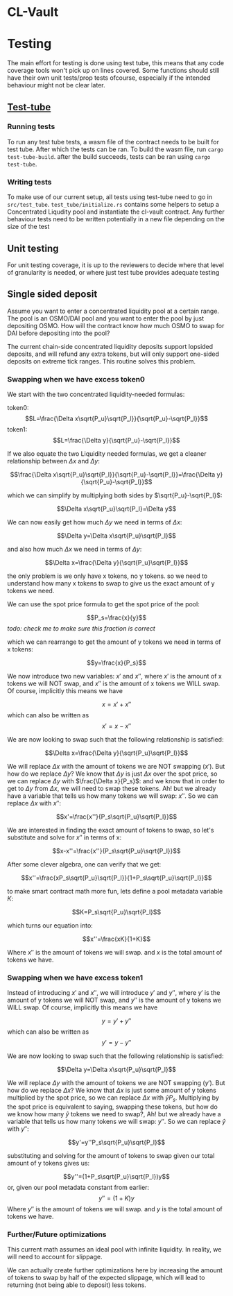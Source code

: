 # CL-Vault

# Testing

The main effort for testing is done using test tube, this means that any code coverage tools won't pick up on lines covered.
Some functions should still have their own unit tests/prop tests ofcourse, especially if the intended behaviour might not be clear later.

## [Test-tube](https://github.com/osmosis-labs/test-tube)

### Running tests

To run any test tube tests, a wasm file of the contract needs to be built for test tube. After which the tests can be ran.
To build the wasm file, run `cargo test-tube-build`. after the build succeeds, tests can be ran using `cargo test-tube`.

### Writing tests

To make use of our current setup, all tests using test-tube need to go in `src/test_tube`. `test_tube/initialize.rs` contains some helpers to setup
a Concentrated Liqudity pool and instantiate the cl-vault contract. Any further behaviour tests need to be written potentially in a new file depending on the size of the test

## Unit testing

For unit testing coverage, it is up to the reviewers to decide where that level of granularity is needed, or where just test tube provides adequate testing

## Single sided deposit

Assume you want to enter a concentrated liquidity pool at a certain range. The pool is an OSMO/DAI pool and you want to enter the pool by just depositing OSMO. How will the contract know how much OSMO to swap for DAI before depositing into the pool?

The current chain-side concentrated liquidity deposits support lopsided deposits, and will refund any extra tokens, but will only support one-sided deposits on extreme tick ranges. This routine solves this problem.

### Swapping when we have excess token0

We start with the two concentrated liquidity-needed formulas:

token0:
$$L=\frac{\Delta x\sqrt{P_u}\sqrt{P_l}}{\sqrt{P_u}-\sqrt{P_l}}$$
token1:
$$L=\frac{\Delta y}{\sqrt{P_u}-\sqrt{P_l}}$$

If we also equate the two Liquidity needed formulas, we get a cleaner relationship between $\Delta x$ and $\Delta y$:

$$\frac{\Delta x\sqrt{P_u}\sqrt{P_l}}{\sqrt{P_u}-\sqrt{P_l}}=\frac{\Delta y}{\sqrt{P_u}-\sqrt{P_l}}$$

which we can simplify by multiplying both sides by $\sqrt{P_u}-\sqrt{P_l}$:

$$\Delta x\sqrt{P_u}\sqrt{P_l}=\Delta y$$

We can now easily get how much $\Delta y$ we need in terms of $\Delta x$:

$$\Delta y=\Delta x\sqrt{P_u}\sqrt{P_l}$$

and also how much $\Delta x$ we need in terms of $\Delta y$:

$$\Delta x=\frac{\Delta y}{\sqrt{P_u}\sqrt{P_l}}$$

the only problem is we only have x tokens, no y tokens. so we need to understand how many x tokens to swap to give us the exact amount of y tokens we need.

We can use the spot price formula to get the spot price of the pool:

$$P_s=\frac{x}{y}$$
_todo: check me to make sure this fraction is correct_

which we can rearrange to get the amount of y tokens we need in terms of x tokens:

$$y=\frac{x}{P_s}$$

We now introduce two new variables: $x'$ and $x''$, where $x'$ is the amount of x tokens we will NOT swap, and $x''$ is the amount of x tokens we WILL swap. Of course, implicitly this means we have

$$x=x'+x''$$
which can also be written as
$$x'=x-x''$$

We are now looking to swap such that the following relationship is satisfied:

$$\Delta x=\frac{\Delta y}{\sqrt{P_u}\sqrt{P_l}}$$

We will replace $\Delta x$ with the amount of tokens we are NOT swapping ($x'$). But how do we replace $\Delta y$? We know that $\Delta y$ is just $\Delta x$ over the spot price, so we can replace $\Delta y$ with $\frac{\Delta x}{P_s}$: and we know that in order to get to $\Delta y$ from $\Delta x$, we will need to swap these tokens. Ah! but we already have a variable that tells us how many tokens we will swap: $x''$. So we can replace $\Delta x$ with $x''$:

$$x'=\frac{x''}{P_s\sqrt{P_u}\sqrt{P_l}}$$

We are interested in finding the exact amount of tokens to swap, so let's substitute and solve for $x''$ in terms of x:

$$x-x''=\frac{x''}{P_s\sqrt{P_u}\sqrt{P_l}}$$

After some clever algebra, one can verify that we get:

$$x''=\frac{xP_s\sqrt{P_u}\sqrt{P_l}}{1+P_s\sqrt{P_u}\sqrt{P_l}}$$

to make smart contract math more fun, lets define a pool metadata variable $K$:

$$K=P_s\sqrt{P_u}\sqrt{P_l}$$

which turns our equation into:

$$x''=\frac{xK}{1+K}$$

Where $x''$ is the amount of tokens we will swap. and $x$ is the total amount of tokens we have.

### Swapping when we have excess token1

Instead of introducing $x'$ and $x''$, we will introduce $y'$ and $y''$, where $y'$ is the amount of y tokens we will NOT swap, and $y''$ is the amount of y tokens we WILL swap. Of course, implicitly this means we have

$$y=y'+y''$$
which can also be written as
$$y'=y-y''$$

We are now looking to swap such that the following relationship is satisfied:

$$\Delta y=\Delta x\sqrt{P_u}\sqrt{P_l}$$

We will replace $\Delta y$ with the amount of tokens we are NOT swapping ($y'$). But how do we replace $\Delta x$? We know that $\Delta x$ is just some amount of y tokens multiplied by the spot price, so we can replace $\Delta x$ with $\hat{y}P_s$. Multiplying by the spot price is equivalent to saying, swapping these tokens, but how do we know how many $\hat{y}$ tokens we need to swap?, Ah! but we already have a variable that tells us how many tokens we will swap: $y''$. So we can replace $\hat{y}$ with $y''$:

$$y'=y''P_s\sqrt{P_u}\sqrt{P_l}$$

substituting and solving for the amount of tokens to swap given our total amount of y tokens gives us:

$$y''=(1+P_s\sqrt{P_u}\sqrt{P_l})y$$
or, given our pool metadata constant from earlier:
$$y''=(1+K)y$$
Where $y''$ is the amount of tokens we will swap. and $y$ is the total amount of tokens we have.

### Further/Future optimizations

This current math assumes an ideal pool with infinite liquidity. In reality, we will need to account for slippage.

We can actually create further optimizations here by increasing the amount of tokens to swap by half of the expected slippage, which will lead to returning (not being able to deposit) less tokens.
